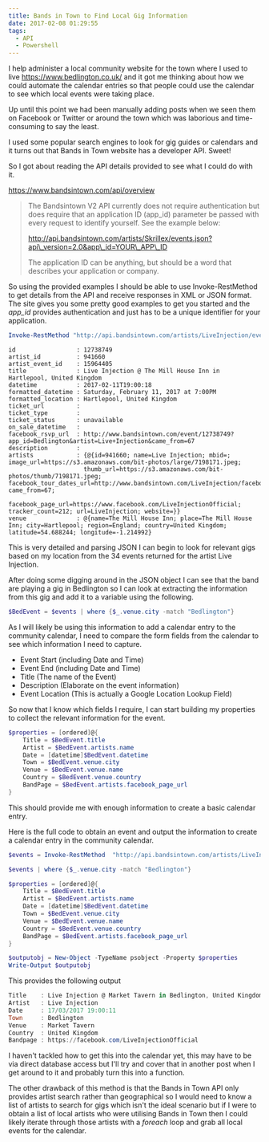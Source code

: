 ```yaml
---
title: Bands in Town to Find Local Gig Information
date: 2017-02-08 01:29:55
tags:
  - API
  - Powershell
---
```


I help administer a local community website for the town where I used to live <https://www.bedlington.co.uk/> and it got me thinking about how we could automate the calendar entries so that people could use the calendar to see which local events were taking place.

Up until this point we had been manually adding posts when we seen them on Facebook or Twitter or around the town which was laborious and time-consuming to say the least.

I used some popular search engines to look for gig guides or calendars and it turns out that Bands in Town website has a developer API. Sweet!

So I got about reading the API details provided to see what I could do with it.

<https://www.bandsintown.com/api/overview>

> The Bandsintown V2 API currently does not require authentication but does require that an application ID (app_id) parameter be passed with every request to identify yourself. See the example below:
> 
> http://api.bandsintown.com/artists/Skrillex/events.json?api\_version=2.0&app\_id=YOUR\_APP\_ID
> 
> The application ID can be anything, but should be a word that describes your application or company.

So using the provided examples I should be able to use Invoke-RestMethod to get details from the API and receive responses in XML or JSON format. The site gives you some pretty good examples to get you started and the _app_id_ provides authentication and just has to be a unique identifier for your application.

```powershell
Invoke-RestMethod "http://api.bandsintown.com/artists/LiveInjection/events.json?api_version=2.0&app_id=Bedlington"
```

```powershel
id                 : 12738749
artist_id          : 941660
artist_event_id    : 15964405
title              : Live Injection @ The Mill House Inn in Hartlepool, United Kingdom
datetime           : 2017-02-11T19:00:18
formatted_datetime : Saturday, February 11, 2017 at 7:00PM
formatted_location : Hartlepool, United Kingdom
ticket_url         : 
ticket_type        : 
ticket_status      : unavailable
on_sale_datetime   : 
facebook_rsvp_url  : http://www.bandsintown.com/event/12738749?app_id=Bedlington&artist=Live+Injection&came_from=67
description        : 
artists            : {@{id=941660; name=Live Injection; mbid=; image_url=https://s3.amazonaws.com/bit-photos/large/7198171.jpeg; 
                     thumb_url=https://s3.amazonaws.com/bit-photos/thumb/7198171.jpeg; facebook_tour_dates_url=http://www.bandsintown.com/LiveInjection/facebookapp?came_from=67; 
                     facebook_page_url=https://www.facebook.com/LiveInjectionOfficial; tracker_count=212; url=LiveInjection; website=}}
venue              : @{name=The Mill House Inn; place=The Mill House Inn; city=Hartlepool; region=England; country=United Kingdom; latitude=54.688244; longitude=-1.214992}
```

This is very detailed and parsing JSON I can begin to look for relevant gigs based on my location from the 34 events returned for the artist Live Injection.

After doing some digging around in the JSON object I can see that the band are playing a gig in Bedlington so I can look at extracting the information from this gig and add it to a variable using the following.

```powershell
$BedEvent = $events | where {$_.venue.city -match "Bedlington"}
```

As I will likely be using this information to add a calendar entry to the community calendar, I need to compare the form fields from the calendar to see which information I need to capture.

- Event Start (including Date and Time)
- Event End (including Date and Time)
- Title (The name of the Event)
- Description (Elaborate on the event information)
- Event Location (This is actually a Google Location Lookup Field)


So now that I know which fields I require, I can start building my properties to collect the relevant information for the event.

```powershell
$properties = [ordered]@{
    Title = $BedEvent.title
    Artist = $BedEvent.artists.name
    Date = [datetime]$BedEvent.datetime
    Town = $BedEvent.venue.city
    Venue = $BedEvent.venue.name
    Country = $BedEvent.venue.country
    BandPage = $BedEvent.artists.facebook_page_url
}
```

This should provide me with enough information to create a basic calendar entry.

Here is the full code to obtain an event and output the information to create a calendar entry in the community calendar.

```powershell
$events = Invoke-RestMethod  "http://api.bandsintown.com/artists/LiveInjection/events.json?api_version=2.0&app_id=Bedlington"

$events | where {$_.venue.city -match "Bedlington"}

$properties = [ordered]@{
    Title = $BedEvent.title
    Artist = $BedEvent.artists.name
    Date = [datetime]$BedEvent.datetime
    Town = $BedEvent.venue.city
    Venue = $BedEvent.venue.name
    Country = $BedEvent.venue.country
    BandPage = $BedEvent.artists.facebook_page_url
}

$outputobj = New-Object -TypeName psobject -Property $properties
Write-Output $outputobj
```

This provides the following output

```powershell
Title    : Live Injection @ Market Tavern in Bedlington, United Kingdom
Artist   : Live Injection
Date     : 17/03/2017 19:00:11
Town     : Bedlington
Venue    : Market Tavern
Country  : United Kingdom
Bandpage : https://facebook.com/LiveInjectionOfficial
```

I haven't tackled how to get this into the calendar yet, this may have to be via direct database access but I'll try and cover that in another post when I get around to it and probably turn this into a function.

The other drawback of this method is that the Bands in Town API only provides artist search rather than geographical so I would need to know a list of artists to search for gigs which isn't the ideal scenario but if I were to obtain a list of local artists who were utilising Bands in Town then I could likely iterate through those artists with a _foreach_ loop and grab all local events for the calendar.
